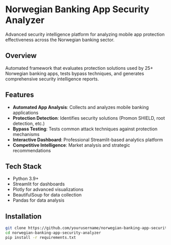 # Norwegian Banking App Security Analyzer

Advanced security intelligence platform for analyzing mobile app protection effectiveness across the Norwegian banking sector.

## Overview
Automated framework that evaluates protection solutions used by 25+ Norwegian banking apps, tests bypass techniques, and generates comprehensive security intelligence reports.

## Features
- **Automated App Analysis**: Collects and analyzes mobile banking applications
- **Protection Detection**: Identifies security solutions (Promon SHIELD, root detection, etc.)
- **Bypass Testing**: Tests common attack techniques against protection mechanisms  
- **Interactive Dashboard**: Professional Streamlit-based analytics platform
- **Competitive Intelligence**: Market analysis and strategic recommendations

## Tech Stack
- Python 3.9+
- Streamlit for dashboards
- Plotly for advanced visualizations
- BeautifulSoup for data collection
- Pandas for data analysis

## Installation
```bash
git clone https://github.com/yourusername/norwegian-banking-app-security-analyzer
cd norwegian-banking-app-security-analyzer
pip install -r requirements.txt
